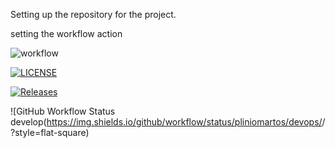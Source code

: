 Setting up the repository for the project.

setting the workflow action

![workflow](https://github.com/pliniomartos/devops/actions/workflows/main.yml/badge.svg)

[![LICENSE](https://img.shields.io/github/license/pliniomartos/devops.svg?style=flat-square)](https://github.com/pliniomartos/devops/blob/master/LICENSE)

[![Releases](https://img.shields.io/github/release/pliniomartos/devops/all.svg?style=flat-square)](https://github.com/pliniomartos/devops/releases)

![GitHub Workflow Status develop(https://img.shields.io/github/workflow/status/pliniomartos/devops/<action name taken from main.yml>/<branch>?style=flat-square)

